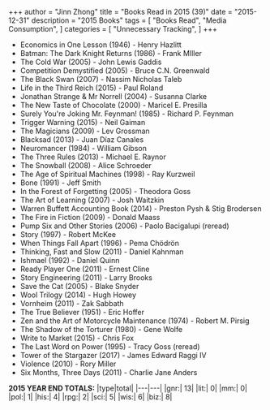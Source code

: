 +++ 
author = "Jinn Zhong" 
title = "Books Read in 2015 (39)" 
date = "2015-12-31" 
description = "2015 Books"
tags = [
    "Books Read",
    "Media Consumption",
]
categories = [
    "Unnecessary Tracking",
]
+++

* Economics in One Lesson (1946) - Henry Hazlitt
* Batman: The Dark Knight Returns (1986) - Frank MIller
* The Cold War (2005) - John Lewis Gaddis
* Competition Demystified (2005) - Bruce C.N. Greenwald
* The Black Swan (2007) - Nassim Nicholas Taleb
* Life in the Third Reich (2015) - Paul Roland
* Jonathan Strange & Mr Norrell (2004) - Susanna Clarke
* The New Taste of Chocolate (2000) - Maricel E. Presilla
* Surely You're Joking Mr. Feynman! (1985) - Richard P. Feynman
* Trigger Warning (2015) - Neil Gaiman
* The Magicians (2009) - Lev Grossman
* Blacksad (2013) - Juan Díaz Canales
* Neuromancer (1984) - William Gibson
* The Three Rules (2013) - Michael E. Raynor
* The Snowball (2008) - Alice Schroeder
* The Age of Spiritual Machines (1998) - Ray Kurzweil
* Bone (1991) - Jeff Smith
* In the Forest of Forgetting (2005) - Theodora Goss
* The Art of Learning (2007) - Josh Waitzkin
* Warren Buffett Accounting Book (2014) - Preston Pysh & Stig Brodersen
* The Fire in Fiction (2009) - Donald Maass
* Pump Six and Other Stories (2006) - Paolo Bacigalupi (reread)
* Story (1997) - Robert McKee 
* When Things Fall Apart (1996) - Pema Chödrön
* Thinking, Fast and Slow (2011) - Daniel Kahnman
* Ishmael (1992) - Daniel Quinn
* Ready Player One (2011) - Ernest Cline
* Story Engineering (2011) - Larry Brooks
* Save the Cat (2005) - Blake Snyder
* Wool Trilogy (2014) - Hugh Howey
* Vornheim (2011) - Zak Sabbath
* The True Believer (1951) - Eric Hoffer
* Zen and the Art of Motorcycle Maintenance (1974) - Robert M. Pirsig
* The Shadow of the Torturer (1980) - Gene Wolfe
* Write to Market (2015) - Chris Fox
* The Last Word on Power (1995) - Tracy Goss (reread)
* Tower of the Stargazer (2017) - James Edward Raggi IV
* Violence (2010) - Rory Miller
* Six Months, Three Days (2011) - Charlie Jane Anders

  
**2015 YEAR END TOTALS:**
|type|total|
|---|---|
|gnr:| 13|
|lit:| 0|
|mm:| 0|
|pol:| 1|
|his:| 4|
|rpg:| 2|
|sci:| 5|
|wis:| 6|
|biz:| 8|
